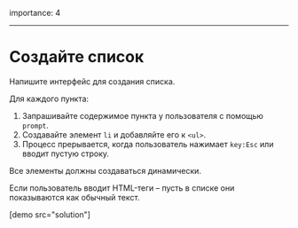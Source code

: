importance: 4

---

# Создайте список

Напишите интерфейс для создания списка.

Для каждого пункта:

1. Запрашивайте содержимое пункта у пользователя с помощью  `prompt`.
2. Создавайте элемент `li` и добавляйте его к `<ul>`.
3. Процесс прерывается, когда пользователь нажимает `key:Esc` или вводит пустую строку.

Все элементы должны создаваться динамически.

Если пользователь вводит HTML-теги – пусть в списке они показываются как обычный текст.

[demo src="solution"]
